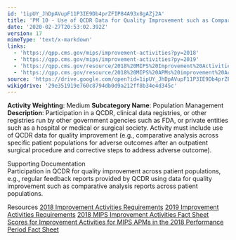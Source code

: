 ```yaml
---
id: '1ipUY_JhDpAVupF11P3IE9Db4prZFIP84A93x8gAZj2A'
title: 'PM 10 - Use of QCDR Data for Quality Improvement such as Comparative Analysis Reports across Patient Populations'
date: '2020-02-27T20:53:02.392Z'
version: 17
mimeType: 'text/x-markdown'
links:
  - 'https://qpp.cms.gov/mips/improvement-activities?py=2018'
  - 'https://qpp.cms.gov/mips/improvement-activities?py=2019'
  - 'https://qpp.cms.gov/resource/2018%20MIPS%20Improvement%20Activities%20Fact%20Sheet'
  - 'https://qpp.cms.gov/resource/2018%20MIPS%20APMs%20improvement%20Activities%20scores%20fact%20sheet'
source: 'https://drive.google.com/open?id=1ipUY_JhDpAVupF11P3IE9Db4prZFIP84A93x8gAZj2A'
wikigdrive: '29e351919e760c8794db0d9a212ff8b34e4d345c'
---
```





**Activity Weighting**: Medium
**Subcategory Name**: Population Management  
**Description**: Participation in a QCDR, clinical data registries, or other registries run by other government agencies such as FDA, or private entities such as a hospital or medical or surgical society. Activity must include use of QCDR data for quality improvement (e.g., comparative analysis across specific patient populations for adverse outcomes after an outpatient surgical procedure and corrective steps to address adverse outcome).




Supporting Documentation  
Participation in QCDR for quality improvement across patient populations, e.g., regular feedback reports provided by QCDR using data for quality improvement such as comparative analysis reports across patient populations.




Resources
[2018 Improvement Activities Requirements](https://qpp.cms.gov/mips/improvement-activities?py=2018)
[2019 Improvement Activities Requirements](https://qpp.cms.gov/mips/improvement-activities?py=2019)
[2018 MIPS Improvement Activities Fact Sheet](https://qpp.cms.gov/resource/2018%20MIPS%20Improvement%20Activities%20Fact%20Sheet)  
[Scores for Improvement Activities for MIPS APMs in the 2018 Performance Period Fact Sheet](https://qpp.cms.gov/resource/2018%20MIPS%20APMs%20improvement%20Activities%20scores%20fact%20sheet)
